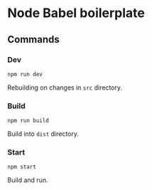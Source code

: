 # Node Babel boilerplate

## Commands

### Dev

```Shell
npm run dev
```

Rebuilding on changes in `src` directory.

### Build

```Shell
npm run build
```

Build into `dist` directory.

### Start

```Shell
npm start
```

Build and run.

